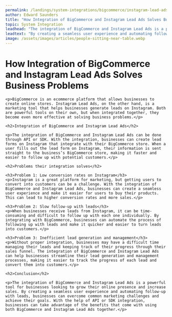```yaml
---
permalink: /landings/system-integrations/bigcommerce/instagram-lead-ads
author: Edward Saunders
title: "How Integration of BigCommerce and Instagram Lead Ads Solves Business Problems"
topic: System Integration
leadhead: "The integration of BigCommerce and Instagram Lead Ads is a powerful tool for businesses looking to grow their online presence and increase sales"
leadtext: "By creating a seamless user experience and automating follow-up with leads, businesses can overcome common marketing challenges and achieve their goals. With the help of API or SDK integration, businesses can take advantage of the benefits that come with using both BigCommerce and Instagram Lead Ads together."
image: /assets/images/articles/people-sitting-near-table.webp
---
```

<div class="arttext">	<h1>How Integration of BigCommerce and Instagram Lead Ads Solves Business Problems</h1>

    <p>BigCommerce is an ecommerce platform that allows businesses to create online stores. Instagram Lead Ads, on the other hand, is a marketing tool that helps businesses generate leads on Instagram. Both are powerful tools on their own, but when integrated together, they become even more effective at solving business problems.</p>

    <h2>Integration of BigCommerce and Instagram Lead Ads</h2>

    <p>The integration of BigCommerce and Instagram Lead Ads can be done through API or SDK. With the integration, businesses can create lead forms on Instagram that integrate with their BigCommerce store. When a user fills out the lead form on Instagram, their information is sent straight to the business’s BigCommerce store, making it faster and easier to follow up with potential customers.</p>

    <h2>Problems their integration solves</h2>

    <h3>Problem 1: Low conversion rates on Instagram</h3>
    <p>Instagram is a great platform for marketing, but getting users to convert into customers can be a challenge. With the integration of BigCommerce and Instagram Lead Ads, businesses can create a seamless user experience and make it easier for users to buy their products. This can lead to higher conversion rates and more sales.</p>

    <h3>Problem 2: Slow follow-up with leads</h3>
    <p>When businesses receive leads from Instagram, it can be time-consuming and difficult to follow up with each one individually. By integrating with BigCommerce, businesses can automate the process of following up with leads and make it quicker and easier to turn leads into customers.</p>

    <h3>Problem 3: Inefficient lead generation and management</h3>
    <p>Without proper integration, businesses may have a difficult time managing their leads and keeping track of their progress through their sales funnel. The integration of BigCommerce and Instagram Lead Ads can help businesses streamline their lead generation and management processes, making it easier to track the progress of each lead and convert them into customers.</p>

    <h2>Conclusion</h2>

    <p>The integration of BigCommerce and Instagram Lead Ads is a powerful tool for businesses looking to grow their online presence and increase sales. By creating a seamless user experience and automating follow-up with leads, businesses can overcome common marketing challenges and achieve their goals. With the help of API or SDK integration, businesses can take advantage of the benefits that come with using both BigCommerce and Instagram Lead Ads together.</p>

</div>